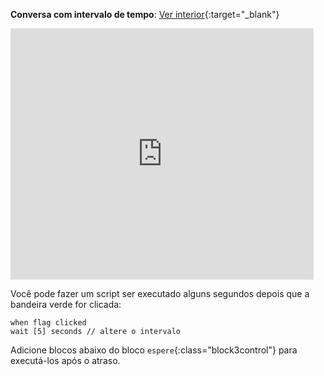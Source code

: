 **Conversa com intervalo de tempo**: [Ver interior](https://scratch.mit.edu/projects/943154329/editor){:target="_blank"}

<div class="scratch-preview">
  <iframe allowtransparency="true" width="485" height="402" src="https://scratch.mit.edu/projects/embed/943154329/?autostart=false" frameborder="0"></iframe>
</div>

Você pode fazer um script ser executado alguns segundos depois que a bandeira verde for clicada:

```blocks3
when flag clicked
wait [5] seconds // altere o intervalo
```

Adicione blocos abaixo do bloco `espere`{:class="block3control"} para executá-los após o atraso. 
